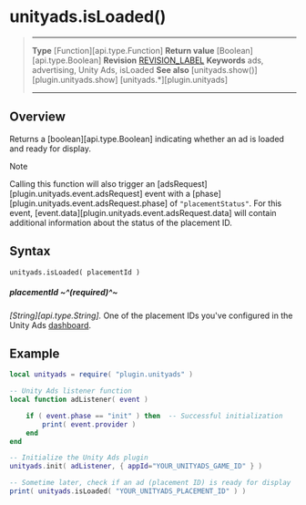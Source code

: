 # unityads.isLoaded()

> --------------------- ------------------------------------------------------------------------------------------
> __Type__              [Function][api.type.Function]
> __Return value__      [Boolean][api.type.Boolean]
> __Revision__          [REVISION_LABEL](REVISION_URL)
> __Keywords__          ads, advertising, Unity Ads, isLoaded
> __See also__          [unityads.show()][plugin.unityads.show]
>						[unityads.*][plugin.unityads]
> --------------------- ------------------------------------------------------------------------------------------


## Overview

Returns a [boolean][api.type.Boolean] indicating whether an ad is loaded and ready for display.

<div class="guide-notebox">
<div class="notebox-title">Note</div>

Calling this function will also trigger an [adsRequest][plugin.unityads.event.adsRequest] event with a [phase][plugin.unityads.event.adsRequest.phase] of `"placementStatus"`. For this event, [event.data][plugin.unityads.event.adsRequest.data] will contain additional information about the status of the placement&nbsp;ID.

</div>


## Syntax

    unityads.isLoaded( placementId )

##### placementId ~^(required)^~
_[String][api.type.String]._ One of the placement IDs you've configured in the Unity&nbsp;Ads [dashboard](https://unity3d.com/services/ads).


## Example

``````lua
local unityads = require( "plugin.unityads" )

-- Unity Ads listener function
local function adListener( event )

	if ( event.phase == "init" ) then  -- Successful initialization
		print( event.provider )
	end
end

-- Initialize the Unity Ads plugin
unityads.init( adListener, { appId="YOUR_UNITYADS_GAME_ID" } )

-- Sometime later, check if an ad (placement ID) is ready for display
print( unityads.isLoaded( "YOUR_UNITYADS_PLACEMENT_ID" ) )
``````